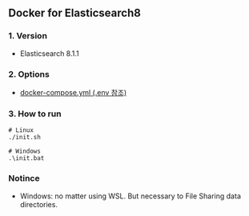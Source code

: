 ## Docker for Elasticsearch8
  
### 1. Version
- Elasticsearch 8.1.1
  
### 2. Options
- [docker-compose.yml (.env 참조)](https://github.com/kimheonseung/elasticsearch8/blob/master/docker-es8/docker-compose.yml)
  
### 3. How to run
```shell
# Linux
./init.sh

# Windows
.\init.bat
```

### Notince
- Windows: no matter using WSL. But necessary to File Sharing data directories.
